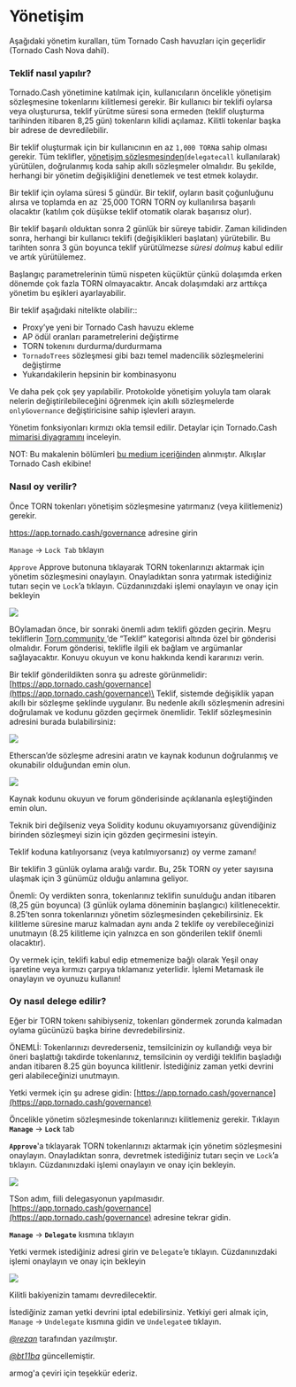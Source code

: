 # Yönetişim

Aşağıdaki yönetim kuralları, tüm Tornado Cash havuzları için geçerlidir (Tornado Cash Nova dahil).

### Teklif nasıl yapılır?

Tornado.Cash yönetimine katılmak için, kullanıcıların öncelikle yönetişim sözleşmesine tokenlarını kilitlemesi gerekir. Bir kullanıcı bir teklifi oylarsa veya oluşturursa, teklif yürütme süresi sona ermeden (teklif oluşturma tarihinden itibaren 8,25 gün) tokenların kilidi açılamaz. Kilitli tokenlar başka bir adrese de devredilebilir.

Bir teklif oluşturmak için bir kullanıcının en az  `1,000 TORN`a sahip olması gerekir. Tüm teklifler, [yönetişim sözleşmesinden](https://etherscan.io/address/0x5efda50f22d34F262c29268506C5Fa42cB56A1Ce)(`delegatecall` kullanılarak) yürütülen, doğrulanmış koda sahip akıllı sözleşmeler olmalıdır. Bu şekilde, herhangi bir yönetim değişikliğini denetlemek ve test etmek kolaydır.

Bir teklif için oylama süresi 5 gündür. Bir teklif, oyların basit çoğunluğunu alırsa ve toplamda en az `25,000 TORN TORN oy kullanılırsa başarılı olacaktır (katılım çok düşükse teklif otomatik olarak başarısız olur).

Bir teklif başarılı olduktan sonra 2 günlük bir süreye tabidir. Zaman kilidinden sonra, herhangi bir kullanıcı teklifi (değişiklikleri başlatan) yürütebilir. Bu tarihten sonra 3 gün boyunca teklif yürütülmezse _süresi dolmuş_ kabul edilir ve artık yürütülemez.

Başlangıç parametrelerinin tümü nispeten küçüktür çünkü dolaşımda erken dönemde çok fazla TORN olmayacaktır. Ancak dolaşımdaki arz arttıkça yönetim bu eşikleri ayarlayabilir.

Bir teklif aşağıdaki nitelikte olabilir::

* Proxy’ye yeni bir Tornado Cash havuzu ekleme
* AP ödül oranları parametrelerini değiştirme
* TORN tokenını durdurma/durdurmama
* `TornadoTrees` sözleşmesi gibi bazı temel madencilik sözleşmelerini değiştirme
* Yukarıdakilerin hepsinin bir kombinasyonu

Ve daha pek çok şey yapılabilir. Protokolde yönetişim yoluyla tam olarak nelerin değiştirilebileceğini öğrenmek için akıllı sözleşmelerde `onlyGovernance` değiştiricisine sahip işlevleri arayın.

Yönetim fonksiyonları kırmızı okla temsil edilir. Detaylar için Tornado.Cash [mimarisi diyagramını](https://viewer.diagrams.net/?highlight=0000ff\&edit=\_blank\&layers=1\&nav=1\&title=tornado-cash-contract-overview.drawio#Uhttps%3A%2F%2Fraw.githubusercontent.com%2FRezan-vm%2Ftornado-cash-edu%2Fmain%2Ftornado-cash-contract-overview.drawio) inceleyin.

NOT: Bu makalenin bölümleri [bu medium içeriğinden](https://tornado-cash.medium.com/tornado-cash-governance-proposal-a55c5c7d0703) alınmıştır. Alkışlar Tornado Cash ekibine!

### Nasıl oy verilir?

Önce TORN tokenları yönetişim sözleşmesine yatırmanız (veya kilitlemeniz) gerekir.

https://app.tornado.cash/governance adresine girin 

 `Manage` -> `Lock Tab` tıklayın

 `Approve` Approve butonuna tıklayarak TORN tokenlarınızı aktarmak için yönetim sözleşmesini onaylayın. Onayladıktan sonra yatırmak istediğiniz tutarı seçin ve `Lock`’a tıklayın. Cüzdanınızdaki işlemi onaylayın ve onay için bekleyin

![](../.gitbook/assets/c05e5a1813edad280544b627b24002dc8d5adcf2.png)

BOylamadan önce, bir sonraki önemli adım teklifi gözden geçirin.
 Meşru tekliflerin [Torn.community ](https://torn.community)’de “Teklif” kategorisi altında özel bir gönderisi olmalıdır. Forum gönderisi, teklifle ilgili ek bağlam ve argümanlar sağlayacaktır. Konuyu okuyun ve konu hakkında kendi kararınızı verin.

Bir teklif gönderildikten sonra şu adreste görünmelidir: 
[https://app.tornado.cash/governance](https://app.tornado.cash/governance)\
Teklif, sistemde değişiklik yapan akıllı bir sözleşme şeklinde uygulanır. Bu nedenle akıllı sözleşmenin adresini doğrulamak ve kodunu gözden geçirmek önemlidir. Teklif sözleşmesinin adresini burada bulabilirsiniz:

![](../.gitbook/assets/181d612b6c57964bab59c8e5b766f5247211083d.png)

Etherscan’de sözleşme adresini aratın ve kaynak kodunun doğrulanmış ve okunabilir olduğundan emin olun.

![](../.gitbook/assets/d2d37d169a94f09156e76fa522b7974cb7c9ac3f.png)

Kaynak kodunu okuyun ve forum gönderisinde açıklananla eşleştiğinden emin olun.

Teknik biri değilseniz veya Solidity kodunu okuyamıyorsanız güvendiğiniz birinden sözleşmeyi sizin için gözden geçirmesini isteyin.

Teklif koduna katılıyorsanız (veya katılmıyorsanız) oy verme zamanı!

Bir teklifin 3 günlük oylama aralığı vardır. Bu, 25k TORN oy yeter sayısına ulaşmak için 3 günümüz olduğu anlamına geliyor.

Önemli: Oy verdikten sonra, tokenlarınız teklifin sunulduğu andan itibaren (8,25 gün boyunca) (3 günlük oylama döneminin başlangıcı) kilitlenecektir. 8.25’ten sonra tokenlarınızı yönetim sözleşmesinden çekebilirsiniz. Ek kilitleme süresine maruz kalmadan aynı anda 2 teklife oy verebileceğinizi unutmayın (8.25 kilitleme için yalnızca en son gönderilen teklif önemli olacaktır).

Oy vermek için, teklifi kabul edip etmemenize bağlı olarak Yeşil onay işaretine veya kırmızı çarpıya tıklamanız yeterlidir. İşlemi Metamask ile onaylayın ve oyunuzu kullanın!

### Oy nasıl delege edilir?

Eğer bir TORN tokenı sahibiyseniz, tokenları göndermek zorunda kalmadan oylama gücünüzü başka birine devredebilirsiniz.

ÖNEMLİ: Tokenlarınızı devrederseniz, temsilcinizin oy kullandığı veya bir öneri başlattığı takdirde tokenlarınız, temsilcinin oy verdiği teklifin başladığı andan itibaren 8.25 gün boyunca kilitlenir. İstediğiniz zaman yetki devrini geri alabileceğinizi unutmayın.

Yetki vermek için şu adrese gidin: [https://app.tornado.cash/governance](https://app.tornado.cash/governance)

Öncelikle yönetim sözleşmesinde tokenlarınızı kilitlemeniz gerekir. Tıklayın **`Manage`** -> **`Lock`** tab

**`Approve`**'a tıklayarak TORN tokenlarınızı aktarmak için yönetim sözleşmesini onaylayın. Onayladıktan sonra, devretmek istediğiniz tutarı seçin ve `Lock`’a tıklayın. Cüzdanınızdaki işlemi onaylayın ve onay için bekleyin.

![](<../.gitbook/assets/c05e5a1813edad280544b627b24002dc8d5adcf2 (1).png>)

TSon adım, fiili delegasyonun yapılmasıdır. [https://app.tornado.cash/governance](https://app.tornado.cash/governance) adresine tekrar gidin.

**`Manage`** -> **`Delegate`** kısmına tıklayın

Yetki vermek istediğiniz adresi girin ve `Delegate`’e tıklayın. Cüzdanınızdaki işlemi onaylayın ve onay için bekleyin

![](../.gitbook/assets/43c05d176d7f75a336af7a865565c9b23786b98c.png)

Kilitli bakiyenizin tamamı devredilecektir.

İstediğiniz zaman yetki devrini iptal edebilirsiniz. Yetkiyi geri almak için,  `Manage` -> `Undelegate` kısmına gidin ve `Undelegate`e tıklayın.

[_@rezan_](https://torn.community/u/Rezan/summary) tarafından yazılmıştır.

[_@bt11ba_](https://torn.community/u/bt11ba/) güncellemiştir.

armog'a çeviri için teşekkür ederiz.
